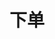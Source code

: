---
title: 下单
position_number: 1
type: post
description: /v1/order/create
parameters:
    -
        name: symbol
        type: string
        mandatory: false
        default: N/A
        description: 交易对
        ranges:
    -
        name: orderSide
        type:
        mandatory: true
        default:
        description: 买卖方向：BUY;SELL
        ranges: BUY;SELL
    -
        name: orderType
        type:
        mandatory: true
        default:
        description: 订单类型：LIMIT；MARKET
        ranges: LIMIT；MARKET
    -
        name: origQty
        type:
        mandatory: true
        default:
        description: 数量（张）
        ranges:
    -
        name: marketOrderLevel
        type:
        mandatory: true
        default:
        description: 市价最优档：1：对手价；5，10，15挡
        ranges: 1;5;10;15
    -
        name: price
        type:
        mandatory: true
        default:
        description: 价格
        ranges:
    -
        name: reduceOnly
        type:
        mandatory: true
        default:
        description: 只减仓
        ranges:
    -
        name: timeInForce
        type:
        mandatory: true
        default:
        description: 有效方式：GTC;IOC;FOK;GTX
        ranges: GTC;IOC;FOK;GTX
    -
        name: triggerProfitPrice
        type:
        mandatory: true
        default:
        description: 止盈价
        ranges:
    -
        name: triggerStopPrice
        type:
        mandatory: true
        default:
        description: 止损价
        ranges:
    -
        name: positionSide
        type:
        mandatory: true
        default:
        description: 仓位方向：LONG;SHORT
        ranges: LONG;SHORT
content_markdown: 注：**此方法不需要签名**
left_code_blocks:
    -
        code_block: "public void getKLine() {\r\n\tString text = HttpUtil.get(URL + \"/data/api/v1/getKLine?market=btc_usdt&type=1min&since=0\");\r\n\tSystem.out.println(text);\r\n}"
        title: Java
        language: java
right_code_blocks:
    -
        code_block: "{\n\t\"error\": {\n\t\t\"code\": \"\",\n\t\t\"msg\": \"\"\n\t},\n\t\"msgInfo\": \"\",\n\t\"result\": {},\n\t\"returnCode\": 0\n}"
        title: Response
        language: json
---